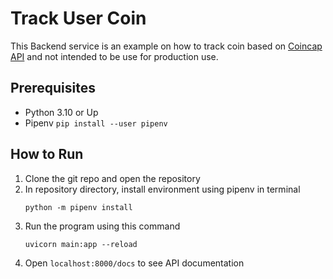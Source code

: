 # Track User Coin

This Backend service is an example on how to track coin based on [Coincap API](https://docs.coincap.io) and not intended to be use for production use.

## Prerequisites

- Python 3.10 or Up
- Pipenv 
	`pip install --user pipenv`

## How to Run

 1. Clone the git repo and open the repository
 2. In repository directory, install environment using pipenv in terminal
	 ```
	 python -m pipenv install
	 ```
3. Run the program using this command
	```
	uvicorn main:app --reload
	```
4. Open `localhost:8000/docs` to see API documentation 
